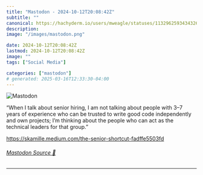 ```yaml
---
title: "Mastodon - 2024-10-12T20:08:42Z"
subtitle: ""
canonical: https://hachyderm.io/users/mweagle/statuses/113296259343432633
description:
image: "/images/mastodon.png"

date: 2024-10-12T20:08:42Z
lastmod: 2024-10-12T20:08:42Z
image: ""
tags: ["Social Media"]

categories: ["mastodon"]
# generated: 2025-03-16T12:33:30-04:00
---
```

![Mastodon](/images/mastodon.png)

<p>“When I talk about senior hiring, I am not talking about people with 3–7 years of experience who can be trusted to write good code independently and own projects; I’m thinking about the people who can act as the technical leaders for that group.”</p><p><a href="https://skamille.medium.com/the-senior-shortcut-fadffe5503fd" target="_blank" rel="nofollow noopener noreferrer" translate="no"><span class="invisible">https://</span><span class="ellipsis">skamille.medium.com/the-senior</span><span class="invisible">-shortcut-fadffe5503fd</span></a></p>


###### [Mastodon Source 🐘](https://hachyderm.io/@mweagle/113296259343432633)

___
